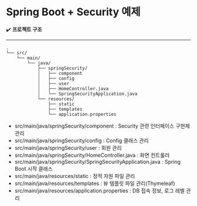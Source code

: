 # Spring Boot + Security 예제
✔️ **프로젝트 구조**
- - -
```
.
└── src/
    └── main/
        └── java/
            ├── springSecurity/
            │   ├── component
            │   ├── config
            │   ├── user
            │   ├── HomeController.java
            │   └── SpringSecurityApplication.java
            └── resources/
                ├── static
                ├── templates
                └── application.properties        
```
* src/main/java/springSecurity/component : Security 관련 인터페이스 구현체 관리
* src/main/java/springSecurity/config : Config 클래스 관리
* src/main/java/springSecurity/user : 회원 관리
* src/main/java/springSecurity/HomeController.java : 화면 컨트롤러
* src/main/java/springSecurity/SpringSecurityApplication.java : Spring Boot 시작 클래스
* src/main/java/resources/static : 정적 자원 파일 관리
* src/main/java/resources/templates : 뷰 템플릿 파일 관리(Thymeleaf)
* src/main/java/resources/application.properties : DB 접속 정보, 로그 레벨 관리
